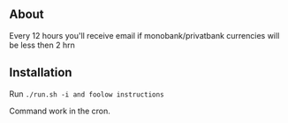 ## About

Every 12 hours you'll receive email if monobank/privatbank currencies will be less then 2 hrn

## Installation

Run ```./run.sh -i and foolow instructions```

Command work in the cron.

